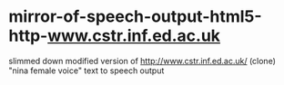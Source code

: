 # mirror-of-speech-output-html5-http-www.cstr.inf.ed.ac.uk
slimmed down modified version of http://www.cstr.inf.ed.ac.uk/ (clone) "nina female voice" text to speech output
